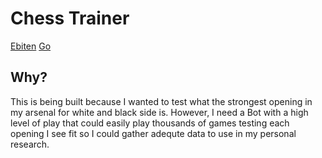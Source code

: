 # Chess Trainer

[Ebiten](https://github.com/hajimehoshi/ebiten)
[Go](https://go.dev/)

## Why?

This is being built because I wanted to test what the strongest opening in my arsenal for white and black side is. However, I need
a Bot with a high level of play that could easily play thousands of games testing each opening I see fit so I could gather adequte data to use in my personal research.
